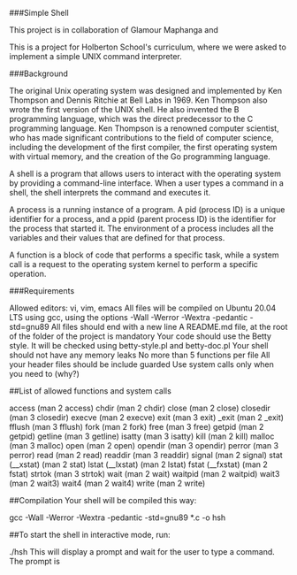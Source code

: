 ###Simple Shell

This project is in collaboration of Glamour Maphanga and 

This is a project for Holberton School's curriculum, where we were asked to implement a simple UNIX command interpreter.

###Background

The original Unix operating system was designed and implemented by Ken Thompson and Dennis Ritchie at Bell Labs in 1969. Ken Thompson also wrote the first version of the UNIX shell. He also invented the B programming language, which was the direct predecessor to the C programming language. Ken Thompson is a renowned computer scientist, who has made significant contributions to the field of computer science, including the development of the first compiler, the first operating system with virtual memory, and the creation of the Go programming language.

A shell is a program that allows users to interact with the operating system by providing a command-line interface. When a user types a command in a shell, the shell interprets the command and executes it.

A process is a running instance of a program. A pid (process ID) is a unique identifier for a process, and a ppid (parent process ID) is the identifier for the process that started it. The environment of a process includes all the variables and their values that are defined for that process.

A function is a block of code that performs a specific task, while a system call is a request to the operating system kernel to perform a specific operation.

###Requirements

Allowed editors: vi, vim, emacs
All files will be compiled on Ubuntu 20.04 LTS using gcc, using the options -Wall -Werror -Wextra -pedantic -std=gnu89
All files should end with a new line
A README.md file, at the root of the folder of the project is mandatory
Your code should use the Betty style. It will be checked using betty-style.pl and betty-doc.pl
Your shell should not have any memory leaks
No more than 5 functions per file
All your header files should be include guarded
Use system calls only when you need to (why?)

##List of allowed functions and system calls

access (man 2 access)
chdir (man 2 chdir)
close (man 2 close)
closedir (man 3 closedir)
execve (man 2 execve)
exit (man 3 exit)
_exit (man 2 _exit)
fflush (man 3 fflush)
fork (man 2 fork)
free (man 3 free)
getpid (man 2 getpid)
getline (man 3 getline)
isatty (man 3 isatty)
kill (man 2 kill)
malloc (man 3 malloc)
open (man 2 open)
opendir (man 3 opendir)
perror (man 3 perror)
read (man 2 read)
readdir (man 3 readdir)
signal (man 2 signal)
stat (__xstat) (man 2 stat)
lstat (__lxstat) (man 2 lstat)
fstat (__fxstat) (man 2 fstat)
strtok (man 3 strtok)
wait (man 2 wait)
waitpid (man 2 waitpid)
wait3 (man 2 wait3)
wait4 (man 2 wait4)
write (man 2 write)

##Compilation
Your shell will be compiled this way:

gcc -Wall -Werror -Wextra -pedantic -std=gnu89 *.c -o hsh

##To start the shell in interactive mode, run:

./hsh
This will display a prompt and wait for the user to type a command. The prompt is
